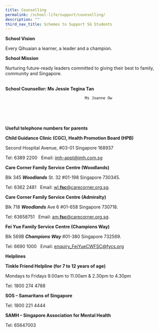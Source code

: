 ```yaml
---
title: Counselling
permalink: /school-life/support/counselling/
description: ""
third_nav_title: Schemes to Support SG Students
---
```

**School Vision**

Every Qihuaian a learner, a leader and a champion.

**School Mission**

Nurturing future-ready leaders committed to giving their best to family, community and Singapore.
<BR>
<BR>



**School Counsellor: Ms Jessie Tegina Tan**

                                       Ms Joanne Ow
<BR>
<BR>
 <BR>

**Useful telephone numbers for parents**

**Child Guidance Clinic (CGC), Health Promotion Board (HPB)**

Second Hospital Avenue, #03-01 Singapore 168937 

Tel: 6389 2200   Email: [imh-appt@imh.com.sg](mailto:imh-appt@imh.com.sg) 

**Care Corner Family Service Centre (Woodlands)**

Blk 345 _**Woodlands**_ St. 32 #01-198 Singapore 730345.

Tel: 6362 2481   Email: [wl.**fsc**@carecorner.org.sg](mailto:wl.fsc@carecorner.org.sg).

**Care Corner Family Service Centre (Admiralty)**

Blk 718 _**Woodlands**_ Ave 6 #01-658 Singapore 730718.

Tel: 63658751   Email: [am.**fsc**@carecorner.org.sg](mailto:am.fsc@carecorner.org.sg).

**Fei Yue Family Service Centre (Champions Way)**

Blk 569B _**Champions Way**_ #01-380 Singapore 732569.

Tel: 6690 1000   Email: [enquiry\_FeiYueCWFSC@fycs.org](mailto:enquiry_FeiYueCWFSC@fycs.org.sg)

**Helplines**

**Tinkle Friend Helpline (for 7 to 12 years of age)**

Mondays to Fridays 9.00am to 11.00am & 2.30pm to 4.30pm 

Tel: 1800 274 4788

**SOS – Samaritans of Singapore** 

Tel: 1800 221 4444

**SAMH – Singapore Association for Mental Health**

Tel: 65647003
